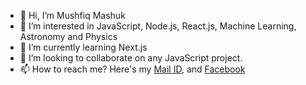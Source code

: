 - 👋 Hi, I’m Mushfiq Mashuk
- 👀 I’m interested in JavaScript, Node.js, React.js, Machine Learning, Astronomy and Physics
- 🌱 I’m currently learning Next.js
- 💞️ I’m looking to collaborate on any JavaScript project.
- 📫 How to reach me? Here's my [Mail ID](mushfiqmashuk96@gmail.com), and [Facebook](https://www.facebook.com/mushfiq.mashuk.3)

<!---
MushfiqMashuk/MushfiqMashuk is a ✨ special ✨ repository because its `README.md` (this file) appears on your GitHub profile.
You can click the Preview link to take a look at your changes.
--->

